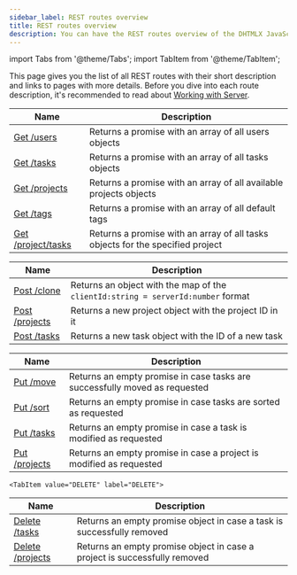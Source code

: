 ```yaml
---
sidebar_label: REST routes overview
title: REST routes overview
description: You can have the REST routes overview of the DHTMLX JavaScript To Do List library. Browse developer guides and API reference, try out code examples and live demos, and download a free 30-day evaluation version of DHTMLX To Do List.
---
```


import Tabs from '@theme/Tabs';
import TabItem from '@theme/TabItem';

This page gives you the list of all REST routes with their short description and links to pages with more details. Before you dive into each route description, it's recommended to read about [Working with Server](guides/working_with_server.md).

<Tabs>
  <TabItem value="GET" label="GET">
<table>
<thead>
<tr>
<th >Name</th>
<th >Description</th>
</tr>
</thead>
<tbody>
<tr>
<td><a href="/api/rest_api/routes/Get_users">Get /users</a></td>
<td>Returns a promise with an array of all users objects</td>
</tr>
<tr>
<td><a href="/api/rest_api/routes/GET routes/Get_tasks">Get /tasks</a></td>
<td>Returns a promise with an array of all tasks objects</td>
</tr>
<tr>
<td><a href="/api/rest_api/routes/GET routes/Get_projects">Get /projects</a></td>
<td>Returns a promise with an array of all available projects objects</td>
</tr>
<tr>
<td><a href="/api/rest_api/routes/GET routes/Get_tags">Get /tags</a></td>
<td>Returns a promise with an array of all default tags</td>
</tr>
<tr>
<td><a href="/api/rest_api/routes/GET routes/Get_projecttasks">Get /project/tasks</a></td>
<td>Returns a promise with an array of all tasks objects for the specified project</td>
</tr>
</tbody>
</table>


  </TabItem>
  
  <TabItem value="POST" label="POST">   
<table>
<thead>
<tr>
<th >Name</th>
<th >Description</th>
</tr>
</thead>
<tbody>
<tr>
<td ><a href="/api/rest_api/routes/POST routes/Post_clone">Post /clone</a></td>
<td >Returns an object with the map of the <code>clientId:string = serverId:number</code> format</td>
</tr>
<tr>
<td ><a href="/api/rest_api/routes/POST routes/Post_projects">Post /projects</a></td>
<td >Returns a new project object with the project ID in it</td>
</tr>
<tr>
<td ><a href="/api/rest_api/routes/POST routes/Post_tasks">Post /tasks</a></td>
<td >Returns a new task object with the ID of a new task</td>
</tr>
</tbody>
</table>
</TabItem>
<TabItem value="PUT" label="PUT">
   <table>
<thead>
<tr>
<th >Name</th>
<th >Description</th>
</tr>
</thead>
<tbody>
<tr>
<td ><a href="/api/rest_api/routes/PUT routes/Put_move">Put /move</a></td>
<td >Returns an empty promise in case tasks are successfully moved as requested</td>
</tr>
<tr>
<td ><a href="/api/rest_api/routes/PUT routes/Put_sort">Put /sort</a></td>
<td >Returns an empty promise in case tasks are sorted as requested</td>
</tr>
<tr>
<td ><a href="/api/rest_api/routes/PUT routes/Put_tasks">Put /tasks</a></td>
<td >Returns an empty promise in case a task is modified as requested</td>
</tr>
<tr>
<td><a href="/api/rest_api/routes/PUT routes/Put_projects">Put /projects</a></td><td>Returns an empty promise in case a project is modified as requested</td>
</tr>
</tbody>
</table> 
  </TabItem>
  
    <TabItem value="DELETE" label="DELETE">
  <table>
<thead>
<tr>
<th >Name</th>
<th >Description</th>
</tr>
</thead>
<tbody>
<tr>
<td ><a href="/api/rest_api/routes/DELETE routes/Delete_tasks">Delete /tasks</a></td>
<td >Returns an empty promise object in case a task is successfully removed</td>
</tr>
<tr>
<td ><a href="/api/rest_api/routes/DELETE routes/Delete_projects">Delete /projects</a></td>
<td >Returns an empty promise object in case a project is successfully removed</td>
</tr>
</tbody>
</table>

  </TabItem>
</Tabs>